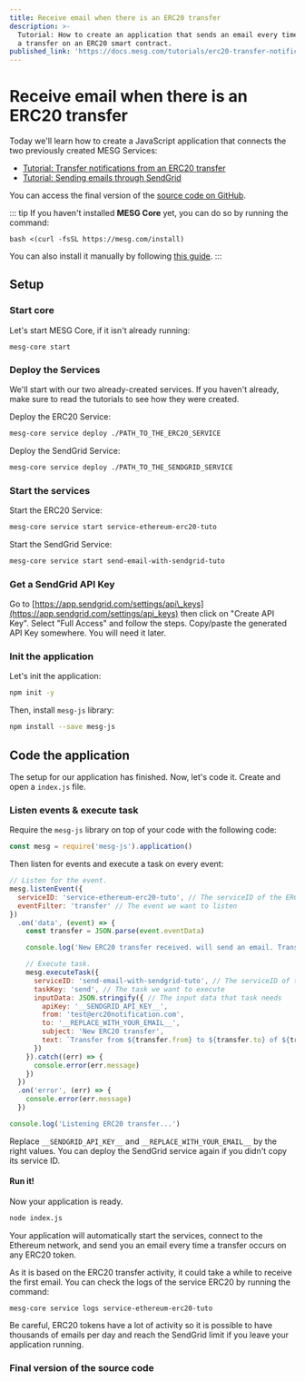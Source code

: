 ```yaml
---
title: Receive email when there is an ERC20 transfer
description: >-
  Tutorial: How to create an application that sends an email every time there is
  a transfer on an ERC20 smart contract.
published_link: 'https://docs.mesg.com/tutorials/erc20-transfer-notifications/receive-email-when-there-is-an-erc20-transfer.html'
---
```


# Receive email when there is an ERC20 transfer

Today we'll learn how to create a JavaScript application that connects the two previously created MESG Services:

* [Tutorial: Transfer notifications from an ERC20 transfer](./listen-for-transfers-of-an-ethereum-erc20-token.md)
* [Tutorial: Sending emails through SendGrid](./send-emails-with-sendgrid.md)

You can access the final version of the [source code on GitHub](https://github.com/mesg-foundation/docs/tree/master/tutorials/erc20-transfer-notifications/email-notification-on-erc20-transfer).

::: tip
If you haven't installed **MESG Core** yet, you can do so by running the command:

`bash <(curl -fsSL https://mesg.com/install)`

You can also install it manually by following [this guide](./installation.md#manual-installation).
:::

## Setup

### Start core

Let's start MESG Core, if it isn't already running:

```text
mesg-core start
```

### Deploy the Services

We'll start with our two already-created services. If you haven't already, make sure to read the tutorials to see how they were created.

Deploy the ERC20 Service:

```bash
mesg-core service deploy ./PATH_TO_THE_ERC20_SERVICE
```

Deploy the SendGrid Service:

```bash
mesg-core service deploy ./PATH_TO_THE_SENDGRID_SERVICE
```

### Start the services

Start the ERC20 Service:

```bash
mesg-core service start service-ethereum-erc20-tuto
```

Start the SendGrid Service:

```bash
mesg-core service start send-email-with-sendgrid-tuto
```


### Get a SendGrid API Key

Go to [https://app.sendgrid.com/settings/api\_keys](https://app.sendgrid.com/settings/api_keys) then click on "Create API Key". Select "Full Access" and follow the steps. Copy/paste the generated API Key somewhere. You will need it later.

### Init the application

Let's init the application:

```bash
npm init -y
```

Then, install `mesg-js` library:

```bash
npm install --save mesg-js
```

## Code the application

The setup for our application has finished. Now, let's code it. Create and open a `index.js` file.

### Listen events & execute task

Require the `mesg-js` library on top of your code with the following code:

```javascript
const mesg = require('mesg-js').application()
```

Then listen for events and execute a task on every event:

```javascript
// Listen for the event.
mesg.listenEvent({
  serviceID: 'service-ethereum-erc20-tuto', // The serviceID of the ERC20 service deployed
  eventFilter: 'transfer' // The event we want to listen
})
  .on('data', (event) => {
    const transfer = JSON.parse(event.eventData)

    console.log('New ERC20 transfer received. will send an email. Transaction hash:', transfer.transactionHash)

    // Execute task.
    mesg.executeTask({
      serviceID: 'send-email-with-sendgrid-tuto', // The serviceID of the service to send emails
      taskKey: 'send', // The task we want to execute
      inputData: JSON.stringify({ // The input data that task needs
        apiKey: '__SENDGRID_API_KEY__',
        from: 'test@erc20notification.com',
        to: '__REPLACE_WITH_YOUR_EMAIL__',
        subject: 'New ERC20 transfer',
        text: `Transfer from ${transfer.from} to ${transfer.to} of ${transfer.value} tokens -> ${transfer.transactionHash}`
      })
    }).catch((err) => {
      console.error(err.message)
    })
  })
  .on('error', (err) => {
    console.error(err.message)
  })

console.log('Listening ERC20 transfer...')
```

Replace `__SENDGRID_API_KEY__` and `__REPLACE_WITH_YOUR_EMAIL__` by the right values. You can deploy the SendGrid service again if you didn't copy its service ID.

#### Run it!

Now your application is ready.

```bash
node index.js
```

Your application will automatically start the services, connect to the Ethereum network, and send you an email every time a transfer occurs on any ERC20 token.

As it is based on the ERC20 transfer activity, it could take a while to receive the first email. You can check the logs of the service ERC20 by running the command:
```
mesg-core service logs service-ethereum-erc20-tuto
```

Be careful, ERC20 tokens have a lot of activity so it is possible to have thousands of emails per day and reach the SendGrid limit if you leave your application running.


### Final version of the source code

<card-link url="https://github.com/mesg-foundation/docs/tree/master/tutorials/erc20-transfer-notifications/email-notification-on-erc20-transfer"></card-link>

